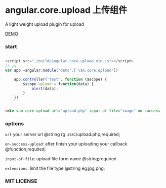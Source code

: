 # angular.core.upload 上传组件

A light weight upload plugin for upload

[DEMO](http://events.jackpu.com/angular.core.upload/)

### start


```js

<script src="./build/angular.core.upload.min.js"></script>
// js
var app =angular.module('demo',['van.core.upload'])

    app.controller('test', function ($scope) {
        $scope.upload = function(data) {
            alert(data);
        }
    })
```

``` html

<div van-core-upload url="upload.php" input-of-file="image" on-success-upload="upload" />

```
### options

`url` your server url @string rg:./src/upload.php;required;

`on-success-upload`: after finish your uploading your callback @function;required;

`input-of-file`: upload file form name @string;required

`extensions`: limit the file type @string eg:jpg,png;


### MIT LICENSE
